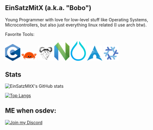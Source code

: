  ## EinSatzMitX (a.k.a. "Bobo")

Young Programmer with love for low-level stuff like Operating Systems, Microcontrollers, but also just everything linux related (I use arch btw). 

Favorite Tools:

<img src="./C_Programming_Language.webp"
    alt="C Language"
    width="50" />
<img src="rustacean-flat-happy.webp"
    alt="Rust ferris"
    width="50" />
<img src="./gnu.webp"
    alt="Gnu"
    width="50" />
<img src="./Neovim-mark.webp"
    alt="Neovim"
    width="50" />
<img src="./hypr.webp"
    alt="Hypr"
    width="50" />
<img src="./arch.webp"
    alt="Arch"
    width="50" />
<img src="./NixOS.png"
    alt="NixOS"
    width="50" />

## Stats

![EinSatzMitX's GitHub stats](https://github-readme-stats.vercel.app/api?username=EinSatzMitX&show_icons=true&theme=gruvbox)

[![Top Langs](https://github-readme-stats.vercel.app/api/top-langs/?username=EinSatzMitX&langs_count=8&theme=gruvbox&layout=donut)](https://github.com/anuraghazra/github-readme-stats)


<!-- <details> -->
<!--     <summary>:zap: Github Stats</summary> -->
<!---->
<!--     <img align="left" alt="EinSatzMitX's Github Stats" src="github-readme-stats-chi-kohl-11.vercel.app/api?username=EinSatzMitX&show_icons=true&hide_border=true&theme=gruvbox" /> -->
<!---->
<!-- </details> -->

## ME when osdev:

<a href="https://discord.com/users/1017434146475348041"
   target="_blank" rel="noopener noreferrer">
  <img src="./cat_outlet.gif"
       alt="Join my Discord"
       width="200" />
</a>
